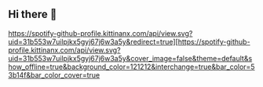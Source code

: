 ## Hi there 👋
https://spotify-github-profile.kittinanx.com/api/view.svg?uid=31b553w7uilpjkx5gyj67j6w3a5y&redirect=true][https://spotify-github-profile.kittinanx.com/api/view.svg?uid=31b553w7uilpjkx5gyj67j6w3a5y&cover_image=false&theme=default&show_offline=true&background_color=121212&interchange=true&bar_color=53b14f&bar_color_cover=true
<!--
**zelphyx/zelphyx** is a ✨ _special_ ✨ repository because its `README.md` (this file) appears on your GitHub profile.

Here are some ideas to get you started:

- 🔭 I’m currently working on ...
- 🌱 I’m currently learning ...
- 👯 I’m looking to collaborate on ...
- 🤔 I’m looking for help with ...
- 💬 Ask me about ...
- 📫 How to reach me: ...
- 😄 Pronouns: ...
- ⚡ Fun fact: ...
-->
